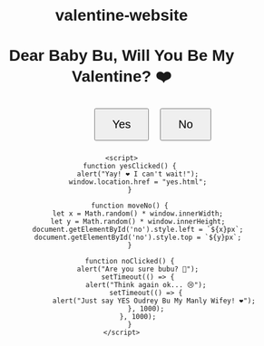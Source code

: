 # valentine-website
<!DOCTYPE html>
<html lang="en">
<head>
    <meta charset="UTF-8">
    <meta name="viewport" content="width=device-width, initial-scale=1.0">
    <title>Will You Be My Valentine?</title>
    <style>
        body { text-align: center; font-family: Arial, sans-serif; margin-top: 100px; }
        .button { padding: 15px 30px; font-size: 20px; margin: 10px; cursor: pointer; }
        #no { position: absolute; }
    </style>
</head>
<body>
    <h1>Dear Baby Bu, Will You Be My Valentine? ❤️</h1>
    <button class="button" onclick="yesClicked()">Yes</button>
    <button class="button" id="no" onmouseover="moveNo()" onclick="noClicked()">No</button>

    <script>
        function yesClicked() {
            alert("Yay! ❤️ I can't wait!");
            window.location.href = "yes.html";
        }

        function moveNo() {
            let x = Math.random() * window.innerWidth;
            let y = Math.random() * window.innerHeight;
            document.getElementById('no').style.left = `${x}px`;
            document.getElementById('no').style.top = `${y}px`;
        }

        function noClicked() {
            alert("Are you sure bubu? 🥺");
            setTimeout(() => {
                alert("Think again ok... 😢");
                setTimeout(() => {
                    alert("Just say YES Oudrey Bu My Manly Wifey! ❤️");
                }, 1000);
            }, 1000);
        }
    </script>
</body>
</html>
